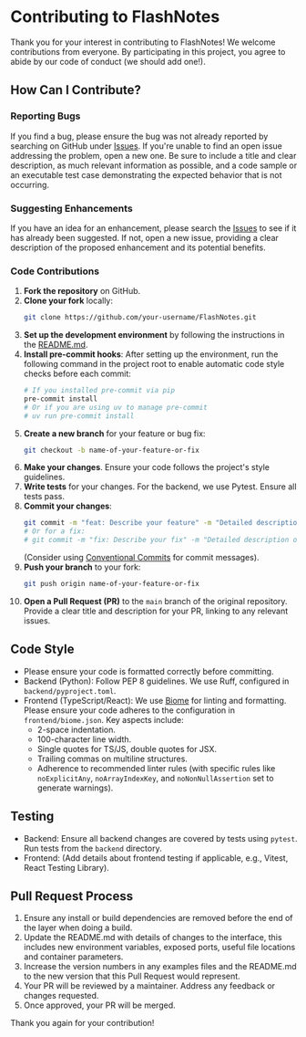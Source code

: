 # Contributing to FlashNotes

Thank you for your interest in contributing to FlashNotes! We welcome contributions from everyone. By participating in this project, you agree to abide by our code of conduct (we should add one!).

## How Can I Contribute?

### Reporting Bugs

If you find a bug, please ensure the bug was not already reported by searching on GitHub under [Issues](https://github.com/your-username/FlashNotes/issues). If you're unable to find an open issue addressing the problem, open a new one. Be sure to include a title and clear description, as much relevant information as possible, and a code sample or an executable test case demonstrating the expected behavior that is not occurring.

### Suggesting Enhancements

If you have an idea for an enhancement, please search the [Issues](https://github.com/your-username/FlashNotes/issues) to see if it has already been suggested. If not, open a new issue, providing a clear description of the proposed enhancement and its potential benefits.

### Code Contributions

1.  **Fork the repository** on GitHub.
2.  **Clone your fork** locally:
    ```bash
    git clone https://github.com/your-username/FlashNotes.git
    ```
3.  **Set up the development environment** by following the instructions in the [README.md](README.md#setup-instructions).
4.  **Install pre-commit hooks**: After setting up the environment, run the following command in the project root to enable automatic code style checks before each commit:
    ```bash
    # If you installed pre-commit via pip
    pre-commit install
    # Or if you are using uv to manage pre-commit
    # uv run pre-commit install
    ```
5.  **Create a new branch** for your feature or bug fix:
    ```bash
    git checkout -b name-of-your-feature-or-fix
    ```
6.  **Make your changes**. Ensure your code follows the project's style guidelines.
7.  **Write tests** for your changes. For the backend, we use Pytest. Ensure all tests pass.
8.  **Commit your changes**:
    ```bash
    git commit -m "feat: Describe your feature" -m "Detailed description of the changes."
    # Or for a fix:
    # git commit -m "fix: Describe your fix" -m "Detailed description of the fix."
    ```
    (Consider using [Conventional Commits](https://www.conventionalcommits.org/) for commit messages).
9.  **Push your branch** to your fork:
    ```bash
    git push origin name-of-your-feature-or-fix
    ```
10. **Open a Pull Request (PR)** to the `main` branch of the original repository. Provide a clear title and description for your PR, linking to any relevant issues.

## Code Style

*   Please ensure your code is formatted correctly before committing.
*   Backend (Python): Follow PEP 8 guidelines. We use Ruff, configured in `backend/pyproject.toml`.
*   Frontend (TypeScript/React): We use [Biome](https://biomejs.dev/) for linting and formatting. Please ensure your code adheres to the configuration in `frontend/biome.json`. Key aspects include:
    *   2-space indentation.
    *   100-character line width.
    *   Single quotes for TS/JS, double quotes for JSX.
    *   Trailing commas on multiline structures.
    *   Adherence to recommended linter rules (with specific rules like `noExplicitAny`, `noArrayIndexKey`, and `noNonNullAssertion` set to generate warnings).

## Testing

*   Backend: Ensure all backend changes are covered by tests using `pytest`. Run tests from the `backend` directory.
*   Frontend: (Add details about frontend testing if applicable, e.g., Vitest, React Testing Library).

## Pull Request Process

1.  Ensure any install or build dependencies are removed before the end of the layer when doing a build.
2.  Update the README.md with details of changes to the interface, this includes new environment variables, exposed ports, useful file locations and container parameters.
3.  Increase the version numbers in any examples files and the README.md to the new version that this Pull Request would represent.
4.  Your PR will be reviewed by a maintainer. Address any feedback or changes requested.
5.  Once approved, your PR will be merged.

Thank you again for your contribution!
